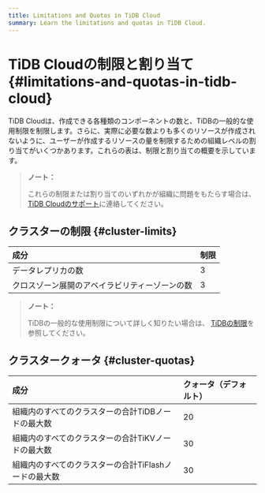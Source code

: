 ```yaml
---
title: Limitations and Quotas in TiDB Cloud
summary: Learn the limitations and quotas in TiDB Cloud.
---
```


# TiDB Cloudの制限と割り当て {#limitations-and-quotas-in-tidb-cloud}

TiDB Cloudは、作成できる各種類のコンポーネントの数と、TiDBの一般的な使用制限を制限します。さらに、実際に必要な数よりも多くのリソースが作成されないように、ユーザーが作成するリソースの量を制限するための組織レベルの割り当てがいくつかあります。これらの表は、制限と割り当ての概要を示しています。

> **ノート：**
>
> これらの制限または割り当てのいずれかが組織に問題をもたらす場合は、 [TiDB Cloudのサポート](/tidb-cloud/tidb-cloud-support.md)に連絡してください。

## クラスターの制限 {#cluster-limits}

| 成分                      | 制限 |
| :---------------------- | :- |
| データレプリカの数               | 3  |
| クロスゾーン展開のアベイラビリティーゾーンの数 | 3  |

> **ノート：**
>
> TiDBの一般的な使用制限について詳しく知りたい場合は、 [TiDBの制限](https://docs.pingcap.com/tidb/stable/tidb-limitations)を参照してください。

## クラスタークォータ {#cluster-quotas}

| 成分                             | クォータ（デフォルト） |
| :----------------------------- | :---------- |
| 組織内のすべてのクラスターの合計TiDBノードの最大数    | 20          |
| 組織内のすべてのクラスターの合計TiKVノードの最大数    | 30          |
| 組織内のすべてのクラスターの合計TiFlashノードの最大数 | 30          |
